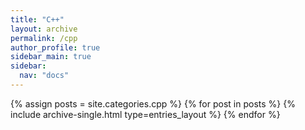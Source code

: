 ```yaml
---
title: "C++"
layout: archive
permalink: /cpp
author_profile: true
sidebar_main: true
sidebar:
  nav: "docs"
---
```



{% assign posts = site.categories.cpp %}
{% for post in posts %} {% include archive-single.html type=entries_layout %} {% endfor %}